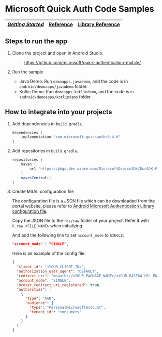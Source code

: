 # Microsoft Quick Auth Code Samples

| [*Getting Started*](https://github.com/microsoft/quick-authentication/blob/main/docs/quick-authentication-android-how-to.md) | [Reference](https://github.com/microsoft/quick-authentication/blob/main/docs/quick-authentication-android-reference.md) | [Library Reference](https://javadoc.io/doc/com.microsoft/quickauth/latest/index.html) |
|--|--|--|

## Steps to run the app

1. Clone the project and open in Android Studio.

    > https://github.com/microsoft/quick-authentication-mobile/

2. Run the sample

    - Java Demo: Run `demoapps.javademo`, and the code is in `android/demoapps/javademo` folder.
    - Kotlin Demo: Run `demoapps.kotlindemo`, and the code is in `android/demoapps/kotlindemo` folder.


## How to integrate into your projects

1. Add dependencies in `build.gradle`.

    ```groovy
    dependencies {
        implementation "com.microsoft:quickauth:0.4.0"
    }
    ```

2. Add repositories in `build.gradle`.

    ```groovy
    repositories {
        maven {
            url 'https://pkgs.dev.azure.com/MicrosoftDeviceSDK/DuoSDK-Public/_packaging/Duo-SDK-Feed/maven/v1'
        }
        mavenCentral()
    }
    ```

3. Create MSAL configuration file

    The configuration file is a JSON file which can be downloaded from the portal website, please refer to [Android Microsoft Authentication Library configuration file](https://learn.microsoft.com/en-us/azure/active-directory/develop/msal-configuration).

    Copy the JSON file to the `res/raw` folder of your project. Refer it with `R.raw.<FILE_NAME>` when initializing.

    And add the following line to set `account_mode` to `SINGLE`:

    ```json
    "account_mode" : "SINGLE",
    ```

    Here is an example of the config file:

    ```json
    {
      "client_id": "<YOUR_CLIENT_ID>",
      "authorization_user_agent": "DEFAULT",
      "redirect_uri": "msauth://<YOUR_PACKAGE_NAME>/<YOUR_BASE64_URL_ENCODED_PACKAGE_SIGNATURE>",
      "account_mode": "SINGLE",
      "broker_redirect_uri_registered": true,
      "authorities": [
        {
          "type": "AAD",
          "audience": {
            "type": "PersonalMicrosoftAccount",
            "tenant_id": "consumers"
          }
        }
      ]
    }
    ```
